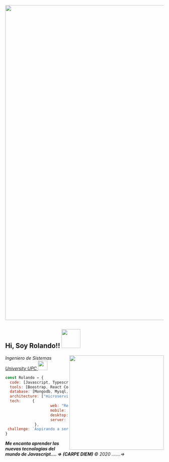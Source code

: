 <img src="https://user-images.githubusercontent.com/33987212/90967020-ff745080-e49e-11ea-96fb-891eb03b2dee.gif" width="1000">
<h2> Hi, Soy Rolando!! <img src="https://media.giphy.com/media/WUlplcMpOCEmTGBtBW/giphy.gif" width="60"></h2>
<img align='right' src="https://i.pinimg.com/originals/02/74/20/0274207612d515f49012c87803a9e631.gif" width="300">
<p><em>Ingeniero de Sistemas <a href="https://www.upc.edu.pe/" target="blank" >University UPC </a><img src="https://www.upc.edu.pe/static/img/logo_upc_red.png" width="30">
</em></p>

```javascript
const Rolando = {
  code: [Javascript, Typescript, HTML, CSS],
  tools: [Boostrap, React Context, Express, Next, Styled-Components],
  database: [Mongodb, Mysql, Firebase],
  architecture: ["microservices", "rest", "graphql"],
  tech:     {
                    web: "React",
                    mobile: "React Native",
                    desktop: "Electron JS",
                    server: "Node JS",
             },
 challenge: `Aspirando a ser FullStack Developer ${Rolando}`
}
```

 <em><b> Me encanta aprender las nuevas tecnologias del mundo de Javascript.... =>  (CARPE DIEM) </b> &copy; 2020 .......=> </em>



